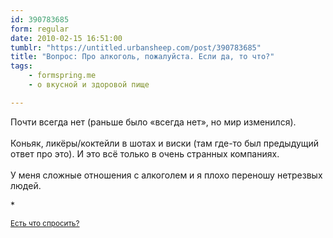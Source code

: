 ```yaml
---
id: 390783685
form: regular
date: 2010-02-15 16:51:00
tumblr: "https://untitled.urbansheep.com/post/390783685"
title: "Вопрос: Про алкоголь, пожалуйста. Если да, то что?"
tags:
    - formspring.me
    - о вкусной и здоровой пище

---
```


<p class="formspringmeAnswer">Почти всегда нет (раньше было «всегда нет», но мир изменился).<br/><br/>
Коньяк, ликёры/коктейли в шотах и виски (там где-то был предыдущий ответ про это). И это всё только в очень странных компаниях.<br/><br/>
У меня сложные отношения с алкоголем и я плохо переношу нетрезвых людей.</p>

<p>*</p>

<p><small><a href="http://untitled.urbansheep.ru/ask">Есть что спросить?</a></small></p>

